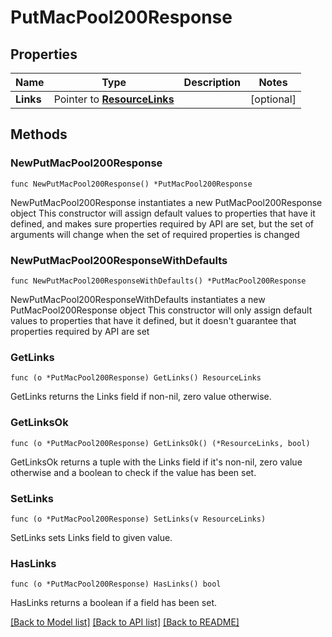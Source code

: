 # PutMacPool200Response

## Properties

Name | Type | Description | Notes
------------ | ------------- | ------------- | -------------
**Links** | Pointer to [**ResourceLinks**](ResourceLinks.md) |  | [optional] 

## Methods

### NewPutMacPool200Response

`func NewPutMacPool200Response() *PutMacPool200Response`

NewPutMacPool200Response instantiates a new PutMacPool200Response object
This constructor will assign default values to properties that have it defined,
and makes sure properties required by API are set, but the set of arguments
will change when the set of required properties is changed

### NewPutMacPool200ResponseWithDefaults

`func NewPutMacPool200ResponseWithDefaults() *PutMacPool200Response`

NewPutMacPool200ResponseWithDefaults instantiates a new PutMacPool200Response object
This constructor will only assign default values to properties that have it defined,
but it doesn't guarantee that properties required by API are set

### GetLinks

`func (o *PutMacPool200Response) GetLinks() ResourceLinks`

GetLinks returns the Links field if non-nil, zero value otherwise.

### GetLinksOk

`func (o *PutMacPool200Response) GetLinksOk() (*ResourceLinks, bool)`

GetLinksOk returns a tuple with the Links field if it's non-nil, zero value otherwise
and a boolean to check if the value has been set.

### SetLinks

`func (o *PutMacPool200Response) SetLinks(v ResourceLinks)`

SetLinks sets Links field to given value.

### HasLinks

`func (o *PutMacPool200Response) HasLinks() bool`

HasLinks returns a boolean if a field has been set.


[[Back to Model list]](../README.md#documentation-for-models) [[Back to API list]](../README.md#documentation-for-api-endpoints) [[Back to README]](../README.md)


